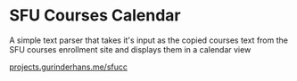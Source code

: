 SFU Courses Calendar
============

A simple text parser that takes it's input as the copied courses text from the SFU
courses enrollment site and displays them in a calendar view

[projects.gurinderhans.me/sfucc](http://projects.gurinderhans.me/sfucc)
